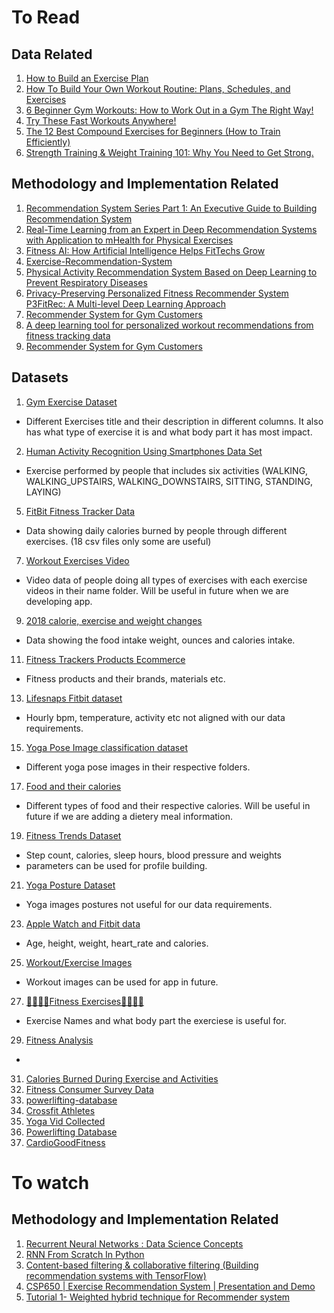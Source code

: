 # To Read

## Data Related
1. [How to Build an Exercise Plan](https://www.helpguide.org/harvard/whats-the-best-exercise-plan-for-me.htm)
2. [How To Build Your Own Workout Routine: Plans, Schedules, and Exercises](https://www.nerdfitness.com/blog/how-to-build-your-own-workout-routine/)
3. [6 Beginner Gym Workouts: How to Work Out in a Gym The Right Way!](https://www.nerdfitness.com/blog/a-beginners-guide-to-the-gym-everything-you-need-to-know/)
4. [Try These Fast Workouts Anywhere!](https://www.nerdfitness.com/blog/circuit-training-build-some-muscles-burn-some-fat/)
5. [The 12 Best Compound Exercises for Beginners (How to Train Efficiently)](https://www.nerdfitness.com/blog/the-12-best-compound-exercises-for-beginners-how-to-train-efficiently/)
6. [Strength Training & Weight Training 101: Why You Need to Get Strong.](https://www.nerdfitness.com/blog/strength-training-101/)

## Methodology and Implementation Related
1. [Recommendation System Series Part 1: An Executive Guide to Building Recommendation System](https://towardsdatascience.com/recommendation-system-series-part-1-an-executive-guide-to-building-recommendation-system-608f83e2630a)
2. [Real-Time Learning from an Expert in Deep Recommendation Systems with Application to mHealth for Physical Exercises](https://www.ncbi.nlm.nih.gov/pmc/articles/PMC9435440/)
3. [Fitness AI: How Artificial Intelligence Helps FitTechs Grow](https://riseapps.co/machine-learning-and-ai-for-fitness/)
4. [Exercise-Recommendation-System](https://github.com/AiFangzhe/Exercise-Recommendation-System)
5. [Physical Activity Recommendation System Based on Deep Learning to Prevent Respiratory Diseases](https://www.mdpi.com/2073-431X/11/10/150)
6. [Privacy-Preserving Personalized Fitness Recommender System P3FitRec: A Multi-level Deep Learning Approach](https://dl.acm.org/doi/full/10.1145/3572899)
7. [Recommender System for Gym Customers](https://www.diva-portal.org/smash/get/diva2:1437061/FULLTEXT01.pdf)
8. [A deep learning tool for personalized workout recommendations from fitness tracking data](https://www.sciencedaily.com/releases/2019/04/190422151023.htm)
9. [Recommender System for Gym Customers](https://www.diva-portal.org/smash/get/diva2:1437061/FULLTEXT01.pdf)





## Datasets
1. [Gym Exercise Dataset](https://www.kaggle.com/datasets/niharika41298/gym-exercise-data/code) 
- Different Exercises title and their description in different columns. It also has what type of exercise it is and what body part it has most impact.
2. [Human Activity Recognition Using Smartphones Data Set](https://archive.ics.uci.edu/ml/datasets/human+activity+recognition+using+smartphones)
- Exercise performed by people that includes six activities (WALKING, WALKING_UPSTAIRS, WALKING_DOWNSTAIRS, SITTING, STANDING, LAYING)
5. [FitBit Fitness Tracker Data](https://www.kaggle.com/datasets/arashnic/fitbit/code)
- Data showing daily calories burned by people through different exercises. (18 csv files only some are useful)
7. [Workout Exercises Video](https://www.kaggle.com/datasets/hasyimabdillah/workoutfitness-video)
- Video data of people doing all types of exercises with each exercise videos in their name folder. Will be useful in future when we are developing app.
9. [2018 calorie, exercise and weight changes](https://www.kaggle.com/datasets/chrisbow/2018-calorie-exercise-and-weight-changes)
- Data showing the food intake weight, ounces and calories intake.
11. [Fitness Trackers Products Ecommerce](https://www.kaggle.com/datasets/devsubhash/fitness-trackers-products-ecommerce)
- Fitness products and their brands, materials etc.
13. [Lifesnaps Fitbit dataset](https://www.kaggle.com/datasets/skywescar/lifesnaps-fitbit-dataset)
- Hourly bpm, temperature, activity etc not aligned with our data requirements.
15. [Yoga Pose Image classification dataset](https://www.kaggle.com/datasets/shrutisaxena/yoga-pose-image-classification-dataset)
- Different yoga pose images in their respective folders.
17. [Food and their calories](https://www.kaggle.com/datasets/vaishnavivenkatesan/food-and-their-calories)
- Different types of food and their respective calories. Will be useful in future if we are adding a dietery meal information.
19. [Fitness Trends Dataset](https://www.kaggle.com/datasets/aroojanwarkhan/fitness-data-trends)
- Step count, calories, sleep hours, blood pressure and weights
- parameters can be used for profile building.
21. [Yoga Posture Dataset](https://www.kaggle.com/datasets/tr1gg3rtrash/yoga-posture-dataset)
- Yoga images postures not useful for our data requirements.
23. [Apple Watch and Fitbit data](https://www.kaggle.com/datasets/aleespinosa/apple-watch-and-fitbit-data)
- Age, height, weight, heart_rate and calories.
25. [Workout/Exercise Images](https://www.kaggle.com/datasets/hasyimabdillah/workoutexercises-images)
- Workout images can be used for app in future.
27. [🏋️‍♀️🏋️‍♂️Fitness Exercises🏋️‍♀️🏋️‍♂️](https://www.kaggle.com/datasets/edoardoba/fitness-exercises-with-animations)
- Exercise Names and what body part the exerciese is useful for.
29. [Fitness Analysis](https://www.kaggle.com/datasets/nithilaa/fitness-analysis)
- 
31. [Calories Burned During Exercise and Activities](https://www.kaggle.com/datasets/aadhavvignesh/calories-burned-during-exercise-and-activities)
32. [Fitness Consumer Survey Data](https://www.kaggle.com/datasets/harshitaaswani/fitness-consumer-survey-data)
33. [powerlifting-database](https://www.kaggle.com/datasets/dansbecker/powerlifting-database)
34. [Crossfit Athletes](https://www.kaggle.com/datasets/ulrikthygepedersen/crossfit-athletes)
35. [Yoga Vid Collected](https://www.kaggle.com/datasets/pulaksarmah/yoga-videos)
36. [Powerlifting Database](https://www.kaggle.com/datasets/open-powerlifting/powerlifting-database)
37. [CardioGoodFitness](https://www.kaggle.com/datasets/saurav9786/cardiogoodfitness)

# To watch
## Methodology and Implementation Related
1. [Recurrent Neural Networks : Data Science Concepts](https://www.youtube.com/watch?v=DFZ1UA7-fxY&t=808s)
2. [RNN From Scratch In Python](https://www.youtube.com/watch?v=4wuIOcD1LLI)
3. [Content-based filtering & collaborative filtering (Building recommendation systems with TensorFlow)](https://www.youtube.com/watch?v=v90un9ALRzw&list=PLQY2H8rRoyvy2MiyUBz5RWZr5MPFkV3qz&index=4)
4. [CSP650 | Exercise Recommendation System | Presentation and Demo](https://www.youtube.com/watch?v=tcNPuDwrNM0&ab_channel=NurAqilahShah)
5. [Tutorial 1- Weighted hybrid technique for Recommender system](https://www.youtube.com/watch?v=_hf_y-_sj5Y&list=PLZoTAELRMXVN7QGpcuN-Vg35Hgjp3htvi&ab_channel=KrishNaik)
